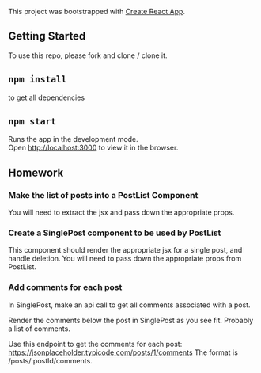 This project was bootstrapped with [Create React App](https://github.com/facebook/create-react-app).

## Getting Started

To use this repo, please fork and clone / clone it.

## `npm install`

to get all dependencies

## `npm start`

Runs the app in the development mode.<br />
Open [http://localhost:3000](http://localhost:3000) to view it in the browser.

## Homework

### Make the list of posts into a PostList Component

You will need to extract the jsx and pass down the appropriate props.

### Create a SinglePost component to be used by PostList
This component should render the appropriate jsx for a single post, and handle deletion.
You will need to pass down the appropriate props from PostList.

### Add comments for each post
In SinglePost, make an api call to get all comments associated with a post.

Render the comments below the post in SinglePost as you see fit.
Probably a list of comments.

Use this endpoint to get the comments for each post: https://jsonplaceholder.typicode.com/posts/1/comments
The format is /posts/:postId/comments.
